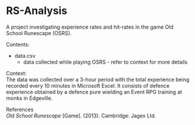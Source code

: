 # RS-Analysis
A project investigating experience rates and hit-rates in the game Old School Runescape (OSRS).

Contents:
* data.csv
  * data collected while playing OSRS - refer to context for more details
  
Context:\
The data was collected over a 3-hour period with the total experience being recorded every 10 minutes in Microsoft Excel.
It consists of defence experience obtained by a defence pure wielding an Event RPG training at monks in Edgeville.

References\
*Old School Runescape* [Game]. (2013). Cambridge: Jagex Ltd.
